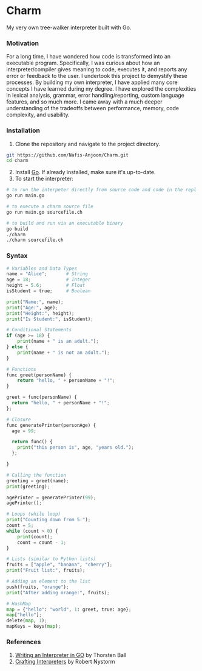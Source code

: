 # Charm
My very own tree-walker interpreter built with Go.

### Motivation
For a long time, I have wondered how code is transformed into an executable program. Specifically, I was curious about how an interpreter/compiler gives meaning to code, 
executes it, and reports any error or feedback to the user. I undertook this project to demystify these processes. By building my own interpreter, I have applied many core 
concepts I have learned during my degree. I have explored the complexities in lexical analysis, grammar, error handling/reporting, custom language features, and so much more.
I came away with a much deeper understanding of the tradeoffs between performance, memory, code complexity, and usability.

### Installation
1. Clone the repository and navigate to the project directory.
 ```bash
 git https://github.com/Nafis-Anjoom/Charm.git
 cd charm
   ``` 
2. Install [Go][go]. If already installed, make sure it's up-to-date.
3. To start the interpreter:
  ```bash
  # to run the interpeter directly from source code and code in the repl
  go run main.go
  
  # to execute a charm source file
  go run main.go sourcefile.ch
  
  # to build and run via an executable binary
  go build
  ./charm
  ./charm sourcefile.ch
  ```


### Syntax
```python
# Variables and Data Types
name = "Alice";       # String
age = 18;             # Integer
height = 5.6;         # Float
isStudent = true;     # Boolean

print("Name:", name);
print("Age:", age);
print("Height:", height);
print("Is Student:", isStudent);

# Conditional Statements
if (age >= 18) {
    print(name + " is an adult.");
} else {
    print(name + " is not an adult.");
}

# Functions
func greet(personName) {
    return "hello, " + personName + "!";
}

greet = func(personName) {
  return "hello, " + personName + "!";
};

# Closure
func generatePrinter(personAge) {
  age = 99;

  return func() {
    print("this person is", age, "years old.");
  };

}

# Calling the function
greeting = greet(name);
print(greeting);

agePrinter = generatePrinter(99);
agePrinter();

# Loops (while loop)
print("Counting down from 5:");
count = 5;
while (count > 0) {
    print(count);
    count = count - 1;
}

# Lists (similar to Python lists)
fruits = ["apple", "banana", "cherry"];
print("Fruit list:", fruits);

# Adding an element to the list
push(fruits, "orange");
print("After adding orange:", fruits);

# HashMap
map = {"hello": "world", 1: greet, true: age};
map["hello"];
delete(map, 1);
mapKeys = keys(map);
```

### References
1. [Writing an Interpreter in GO][ball] by Thorsten Ball
2. [Crafting Interpreters][nystorm] by Robert Nystorm

[ball]: https://interpreterbook.com/
[nystorm]: https://craftinginterpreters.com/
[go]: https://go.dev/doc/install
